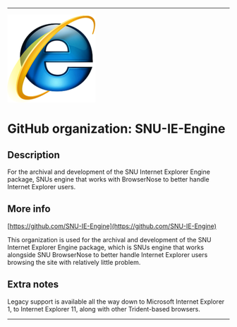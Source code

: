 
***

![IE6_200x200.png failed to load. The file may be missing or corrupt. Check the file path for errors first.](/AdditionalInfo/2/SNU-IE-Engine/IE6_200x200.png)

# GitHub organization: SNU-IE-Engine

## Description

For the archival and development of the SNU Internet Explorer Engine package, SNUs engine that works with BrowserNose to better handle Internet Explorer users.

## More info

[https://github.com/SNU-IE-Engine](https://github.com/SNU-IE-Engine)

This organization is used for the archival and development of the SNU Internet Explorer Engine package, which is SNUs engine that works alongside SNU BrowserNose to better handle Internet Explorer users browsing the site with relatively little problem.
 
## Extra notes

Legacy support is available all the way down to Microsoft Internet Explorer 1, to Internet Explorer 11, along with other Trident-based browsers.

***
